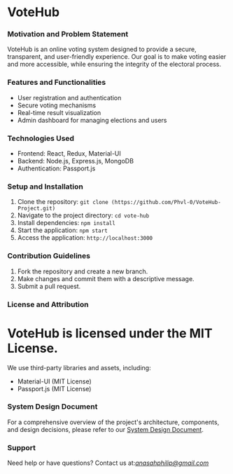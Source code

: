 # VoteHub

### Motivation and Problem Statement

VoteHub is an online voting system designed to provide a secure, transparent, and user-friendly experience. Our goal is to make voting easier and more accessible, while ensuring the integrity of the electoral process.

### Features and Functionalities

- User registration and authentication
- Secure voting mechanisms
- Real-time result visualization
- Admin dashboard for managing elections and users

### Technologies Used

- Frontend: React, Redux, Material-UI
- Backend: Node.js, Express.js, MongoDB
- Authentication: Passport.js

### Setup and Installation

1. Clone the repository: `git clone (https://github.com/Phvl-0/VoteHub-Project.git)`
2. Navigate to the project directory: `cd vote-hub`
3. Install dependencies: `npm install`
4. Start the application: `npm start`
5. Access the application: `http://localhost:3000`

### Contribution Guidelines

1. Fork the repository and create a new branch.
2. Make changes and commit them with a descriptive message.
3. Submit a pull request.

### License and Attribution

# VoteHub is licensed under the MIT License.

We use third-party libraries and assets, including:

- Material-UI (MIT License)
- Passport.js (MIT License)

### System Design Document

For a comprehensive overview of the project's architecture, components, and design decisions, please refer to our [System Design Document](https://github.com/Phvl-0/VoteHub-Project/blob/b4d53ef7fe092d1c375a4028155e6618b94f7a5e/Online%20Election%20System%20-%20SDD(Markdown).md).

### Support

Need help or have questions? Contact us at:*anasahphilip@gmail.com*
